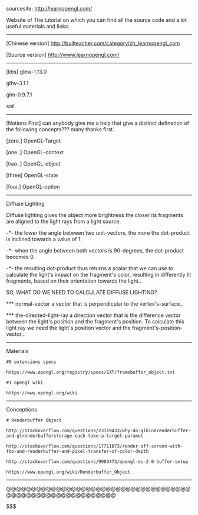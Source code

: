 sourcesite: http://learnopengl.com/

Website of The tutorial on which you can find all the source code and a lot useful materials and links:

************************************************************************************************************************
[Chinese version]
http://bullteacher.com/category/zh_learnopengl_com

[Source version]
http://www.learnopengl.com/

************************************************************************************************************************
[libs]
glew-1.13.0

glfw-3.1.1

glm-0.9.7.1

soil

************************************************************************************************************************
[Notions First]
can anybody give me a help that give a distinct definetion of the following concepts??? many thanks first..

[zero.] OpenGL-Target

[one..] OpenGL-context

[two..] OpenGL-object

[three] OpenGL-state

[four.] OpenGL-option

************************************************************************************************************************
Diffuse Lighting

  Diffuse lighting gives the object more brightness the closer its fragments are aligned to the light rays from a light source.
  
  -*- the lower the angle between two unit-vectors, the more the dot-product is inclined towards a value of 1.
  
  -*- when the angle between both vectors is 90-degrees, the dot-product becomes 0.
  
  -*- the resulting dot-product thus returns a scalar that we can use to calculate the light's impact on the fragment's color, resulting in differently lit fragments, based on their orientation towards  the light..
  
  SO, WHAT DO WE NEED TO CALCULATE DIFFUSE LIGHTING?
  
  ***  normal-vector    a vector that is perpendicular to the vertex's-surface..
  
  ***  the-directed-light-ray    a direction vector that is the difference vector between the light's position and the fragment's position. To calculate this light ray we need the light's position vector and the fragment's-position-vector...
  
************************************************************************************************************************
Materials

	#0 extensions specs
	
	https://www.opengl.org/registry/specs/EXT/framebuffer_object.txt
	
	#1 opengl wiki
	
	https://www.opengl.org/wiki

************************************************************************************************************************
Conceptions

	# Renderbuffer Object
	
	http://stackoverflow.com/questions/23119433/why-do-glbindrenderbuffer-and-glrenderbufferstorage-each-take-a-target-paramet
	
	http://stackoverflow.com/questions/17711673/render-off-screen-with-fbo-and-renderbuffer-and-pixel-transfer-of-color-depth
	
	http://stackoverflow.com/questions/9909473/opengl-es-2-0-buffer-setup
	
	https://www.opengl.org/wiki/Renderbuffer_Object
	


************************************************************************************************************************
@@@@@@@@@@@@@@@@@@@@@@@@@@@@@@@@@@@@@@@@@@@@@@@@@@@@@@@@@@@

$$$$$$$$$$$$$$$$$$$$$$$$$$$$$$$$$$$$$$$$$$$$$$$$$$$$$$$$$$$
